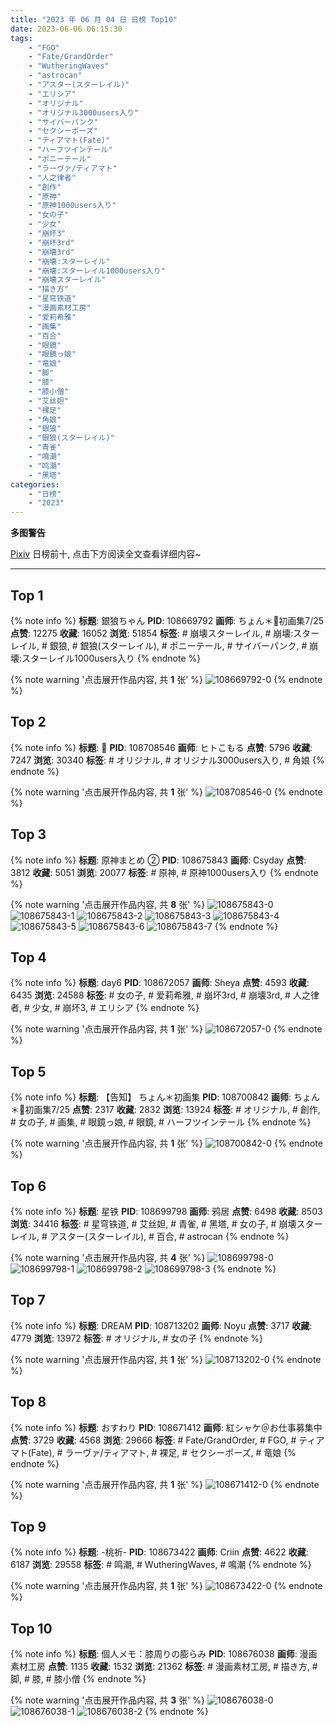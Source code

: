 ```yaml
---
title: "2023 年 06 月 04 日 日榜 Top10"
date: 2023-06-06 06:15:30
tags:
    - "FGO"
    - "Fate/GrandOrder"
    - "WutheringWaves"
    - "astrocan"
    - "アスター(スターレイル)"
    - "エリシア"
    - "オリジナル"
    - "オリジナル3000users入り"
    - "サイバーパンク"
    - "セクシーポーズ"
    - "ティアマト(Fate)"
    - "ハーフツインテール"
    - "ポニーテール"
    - "ラーヴァ/ティアマト"
    - "人之律者"
    - "創作"
    - "原神"
    - "原神1000users入り"
    - "女の子"
    - "少女"
    - "崩坏3"
    - "崩坏3rd"
    - "崩壊3rd"
    - "崩壊:スターレイル"
    - "崩壊:スターレイル1000users入り"
    - "崩壊スターレイル"
    - "描き方"
    - "星穹铁道"
    - "漫画素材工房"
    - "爱莉希雅"
    - "画集"
    - "百合"
    - "眼鏡"
    - "眼鏡っ娘"
    - "竜娘"
    - "脚"
    - "膝"
    - "膝小僧"
    - "艾丝妲"
    - "裸足"
    - "角娘"
    - "銀狼"
    - "銀狼(スターレイル)"
    - "青雀"
    - "鳴潮"
    - "鸣潮"
    - "黑塔"
categories:
    - "日榜"
    - "2023"
---
```


<i class="fa fa-triangle-exclamation"></i>**多图警告**<i class="fa fa-triangle-exclamation"></i>

[Pixiv](https://www.pixiv.net/) 日榜前十, 点击下方阅读全文查看详细内容~

<!-- more -->

---

## Top 1

{% note info %}
**标题**: 銀狼ちゃん
**PID**: 108669792 **画师**: ちょん＊📙初画集7/25
**点赞**: 12275 **收藏**: 16052 **浏览**: 51854
**标签**: # 崩壊スターレイル, # 崩壊:スターレイル, # 銀狼, # 銀狼(スターレイル), # ポニーテール, # サイバーパンク, # 崩壊:スターレイル1000users入り
{% endnote %}

{% note warning '点击展开作品内容, 共 **1** 张' %}
![108669792-0](https://i.pixiv.re/img-original/img/2023/06/03/00/13/37/108669792_p0.png)
{% endnote %}

## Top 2

{% note info %}
**标题**: 🐏
**PID**: 108708546 **画师**: ヒトこもる
**点赞**: 5796 **收藏**: 7247 **浏览**: 30340
**标签**: # オリジナル, # オリジナル3000users入り, # 角娘
{% endnote %}

{% note warning '点击展开作品内容, 共 **1** 张' %}
![108708546-0](https://i.pixiv.re/img-original/img/2023/06/04/07/55/21/108708546_p0.png)
{% endnote %}

## Top 3

{% note info %}
**标题**: 原神まとめ ②
**PID**: 108675843 **画师**: Csyday
**点赞**: 3812 **收藏**: 5051 **浏览**: 20077
**标签**: # 原神, # 原神1000users入り
{% endnote %}

{% note warning '点击展开作品内容, 共 **8** 张' %}
![108675843-0](https://i.pixiv.re/img-original/img/2023/06/03/06/42/07/108675843_p0.jpg)
![108675843-1](https://i.pixiv.re/img-original/img/2023/06/03/06/42/07/108675843_p1.jpg)
![108675843-2](https://i.pixiv.re/img-original/img/2023/06/03/06/42/07/108675843_p2.jpg)
![108675843-3](https://i.pixiv.re/img-original/img/2023/06/03/06/42/07/108675843_p3.jpg)
![108675843-4](https://i.pixiv.re/img-original/img/2023/06/03/06/42/07/108675843_p4.jpg)
![108675843-5](https://i.pixiv.re/img-original/img/2023/06/03/06/42/07/108675843_p5.jpg)
![108675843-6](https://i.pixiv.re/img-original/img/2023/06/03/06/42/07/108675843_p6.jpg)
![108675843-7](https://i.pixiv.re/img-original/img/2023/06/03/06/42/07/108675843_p7.jpg)
{% endnote %}

## Top 4

{% note info %}
**标题**: day6
**PID**: 108672057 **画师**: Sheya
**点赞**: 4593 **收藏**: 6435 **浏览**: 24588
**标签**: # 女の子, # 爱莉希雅, # 崩坏3rd, # 崩壊3rd, # 人之律者, # 少女, # 崩坏3, # エリシア
{% endnote %}

{% note warning '点击展开作品内容, 共 **1** 张' %}
![108672057-0](https://i.pixiv.re/img-original/img/2023/06/03/01/35/29/108672057_p0.jpg)
{% endnote %}

## Top 5

{% note info %}
**标题**: 【告知】 ちょん＊初画集
**PID**: 108700842 **画师**: ちょん＊📙初画集7/25
**点赞**: 2317 **收藏**: 2832 **浏览**: 13924
**标签**: # オリジナル, # 創作, # 女の子, # 画集, # 眼鏡っ娘, # 眼鏡, # ハーフツインテール
{% endnote %}

{% note warning '点击展开作品内容, 共 **1** 张' %}
![108700842-0](https://i.pixiv.re/img-original/img/2023/06/04/00/06/14/108700842_p0.png)
{% endnote %}

## Top 6

{% note info %}
**标题**: 星铁
**PID**: 108699798 **画师**: 鸦居
**点赞**: 6498 **收藏**: 8503 **浏览**: 34416
**标签**: # 星穹铁道, # 艾丝妲, # 青雀, # 黑塔, # 女の子, # 崩壊スターレイル, # アスター(スターレイル), # 百合, # astrocan
{% endnote %}

{% note warning '点击展开作品内容, 共 **4** 张' %}
![108699798-0](https://i.pixiv.re/img-original/img/2023/06/03/23/46/51/108699798_p0.jpg)
![108699798-1](https://i.pixiv.re/img-original/img/2023/06/03/23/46/51/108699798_p1.jpg)
![108699798-2](https://i.pixiv.re/img-original/img/2023/06/03/23/46/51/108699798_p2.jpg)
![108699798-3](https://i.pixiv.re/img-original/img/2023/06/03/23/46/51/108699798_p3.jpg)
{% endnote %}

## Top 7

{% note info %}
**标题**: DREAM
**PID**: 108713202 **画师**: Noyu
**点赞**: 3717 **收藏**: 4779 **浏览**: 13972
**标签**: # オリジナル, # 女の子
{% endnote %}

{% note warning '点击展开作品内容, 共 **1** 张' %}
![108713202-0](https://i.pixiv.re/img-original/img/2023/06/04/12/06/36/108713202_p0.jpg)
{% endnote %}

## Top 8

{% note info %}
**标题**: おすわり
**PID**: 108671412 **画师**: 紅シャケ＠お仕事募集中
**点赞**: 3729 **收藏**: 4568 **浏览**: 29666
**标签**: # Fate/GrandOrder, # FGO, # ティアマト(Fate), # ラーヴァ/ティアマト, # 裸足, # セクシーポーズ, # 竜娘
{% endnote %}

{% note warning '点击展开作品内容, 共 **1** 张' %}
![108671412-0](https://i.pixiv.re/img-original/img/2023/06/03/01/06/53/108671412_p0.jpg)
{% endnote %}

## Top 9

{% note info %}
**标题**: -桃祈-
**PID**: 108673422 **画师**: Criin
**点赞**: 4622 **收藏**: 6187 **浏览**: 29558
**标签**: # 鸣潮, # WutheringWaves, # 鳴潮
{% endnote %}

{% note warning '点击展开作品内容, 共 **1** 张' %}
![108673422-0](https://i.pixiv.re/img-original/img/2023/06/03/02/53/58/108673422_p0.jpg)
{% endnote %}

## Top 10

{% note info %}
**标题**: 個人メモ：膝周りの膨らみ
**PID**: 108676038 **画师**: 漫画素材工房
**点赞**: 1135 **收藏**: 1532 **浏览**: 21362
**标签**: # 漫画素材工房, # 描き方, # 脚, # 膝, # 膝小僧
{% endnote %}

{% note warning '点击展开作品内容, 共 **3** 张' %}
![108676038-0](https://i.pixiv.re/img-original/img/2023/06/03/13/18/52/108676038_p0.jpg)
![108676038-1](https://i.pixiv.re/img-original/img/2023/06/03/13/18/52/108676038_p1.jpg)
![108676038-2](https://i.pixiv.re/img-original/img/2023/06/03/13/18/52/108676038_p2.jpg)
{% endnote %}
